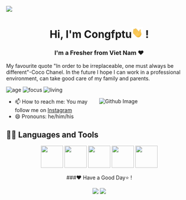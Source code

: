 ![](https://raw.githubusercontent.com/halfrost/halfrost/master/icons/header_.png)

<h1 align="center">Hi, I'm Congfptu<img src="https://raw.githubusercontent.com/ABSphreak/ABSphreak/master/gifs/Hi.gif" width="30px"> ! </h1>

<h3 align="center">I'm a Fresher from Viet Nam ❤</h3>
My favourite quote "In order to be irreplaceable, one must always be different"-Coco Chanel. In the future I hope I can work in a professional environment, can take good care of my family and parents.

![age](https://img.shields.io/badge/age-21-blue)
![focus](https://img.shields.io/badge/focus-FullStack-brightgreen)
![living](https://img.shields.io/badge/living-VietNam-3c9)

<img width="50%" align="right" alt="Github Image" src="https://raw.githubusercontent.com/onimur/.github/master/.resources/git-header.svg" />

- 📫 How to reach me: You may follow me on [Instagram](https://www.instagram.com/cong_206/) 
- 😄 Pronouns: he/him/his

## 👨‍💻 Languages and Tools

<div align="center">
 <img src="https://github.com/congfptu/congfptu/blob/master/logos/java.png?raw=true" height="60" width="60">
<img src="https://github.com/Subhampreet/Subhampreet/blob/master/logos/JS.png?raw=true" height="60" width="60">
<img src="https://github.com/Subhampreet/Subhampreet/blob/master/logos/css.png?raw=true" height="60" width="60">
<img src="https://github.com/Subhampreet/Subhampreet/blob/master/logos/html.png?raw=true" height="60" width="60">
<img src="https://github.com/congfptu/congfptu/blob/master/logos/C%23.png?raw=true" height="60" width="60">
</div>

<div align="center">


###❤️ Have a Good Day⭐ !

[<img src="https://img.shields.io/badge/facebook-%231877F2.svg?&style=for-the-badge&logo=facebook&logoColor=white">](https://www.facebook.com/kingg.coong/)
<a href="https://www.facebook.com/kingg.coong/"><img height="50" src="https://d2fltix0v2e0sb.cloudfront.net/dev-badge.svg"></a>

</div>





